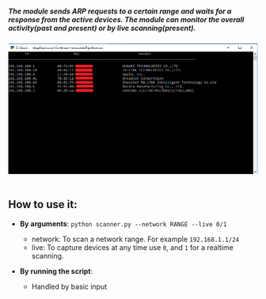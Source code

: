 ##### The module sends ARP requests to a certain range and waits for a response from the active devices. The module can monitor the overall activity(past and present) or by live scanning(present).

![Example](/docs/Example.PNG)
&nbsp;
&nbsp;
## How to use it:
* **By arguments**: `python scanner.py --network RANGE --live 0/1`
    * network: To scan a network range. For example `192.168.1.1/24`
    * live: To capture devices at any time use `0`, and `1` for a realtime scanning. 
    
* **By running the script**:
    * Handled by basic input
